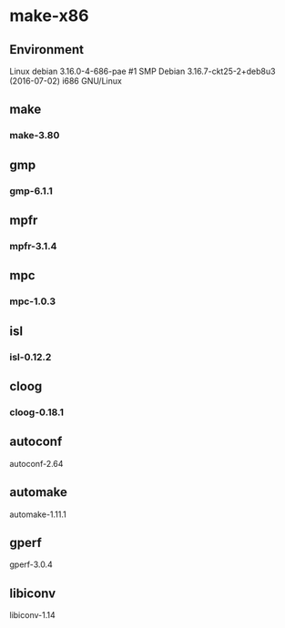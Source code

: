 # make-x86

## Environment
Linux debian 3.16.0-4-686-pae #1 SMP Debian 3.16.7-ckt25-2+deb8u3 (2016-07-02) i686 GNU/Linux

## make
### make-3.80

## gmp
### gmp-6.1.1

## mpfr
### mpfr-3.1.4

## mpc
### mpc-1.0.3

## isl
### isl-0.12.2

## cloog
### cloog-0.18.1

## autoconf
autoconf-2.64

## automake
automake-1.11.1

## gperf
gperf-3.0.4

## libiconv
libiconv-1.14

